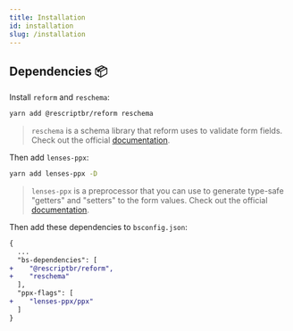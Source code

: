 ```yaml
---
title: Installation 
id: installation
slug: /installation
---
```


## Dependencies 📦

Install `reform` and `reschema`:

```sh
yarn add @rescriptbr/reform reschema
```
> `reschema` is a schema library that reform uses to validate form fields. Check out the official [documentation](https://github.com/rescriptbr/reschema).


Then add `lenses-ppx`:

```sh
yarn add lenses-ppx -D
```

> `lenses-ppx` is a preprocessor that you can use to generate type-safe "getters" and "setters" to the form values. Check out the official [documentation](https://github.com/Astrocoders/lenses-ppx).

Then add these dependencies to `bsconfig.json`:
```diff
{
  ...
  "bs-dependencies": [
+    "@rescriptbr/reform",
+    "reschema"
  ],
  "ppx-flags": [
+    "lenses-ppx/ppx"
  ]
}
```

